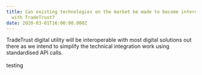 ```yaml
---
title: Can existing technologies on the market be made to become interoperable
  with TradeTrust?
date: 2020-03-01T16:00:00.000Z
---
```

TradeTrust digital utility will be interoperable with most digital solutions out there as we intend to simplify the technical integration work using standardised API calls.\
\
testing